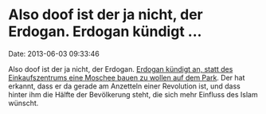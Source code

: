 Also doof ist der ja nicht, der Erdogan. Erdogan kündigt \...
=============================================================

Date: 2013-06-03 09:33:46

Also doof ist der ja nicht, der Erdogan. [Erdogan kündigt an, statt des
Einkaufszentrums eine Moschee bauen zu wollen auf dem
Park](http://www.hurriyetdailynews.com/turkish-pm-erdogan-retires-mall-project-vows-mosque-in-taksim.aspx?pageID=238&nID=48035&NewsCatID=338).
Der hat erkannt, dass er da gerade am Anzetteln einer Revolution ist,
und dass hinter ihm die Hälfte der Bevölkerung steht, die sich mehr
Einfluss des Islam wünscht.

